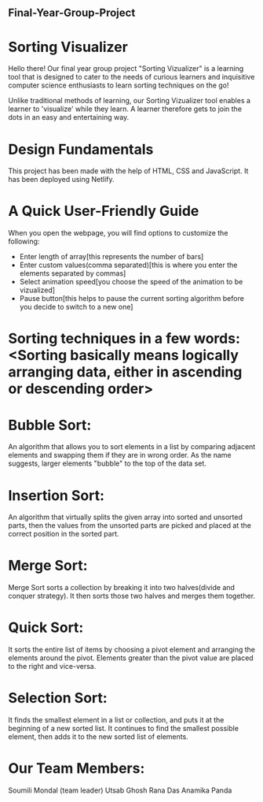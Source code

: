 ## Final-Year-Group-Project
# Sorting Visualizer
Hello there! Our final year group project "Sorting Vizualizer" is a learning tool that is designed to cater to the needs of curious learners and inquisitive computer science enthusiasts to learn sorting techniques on the go! 

Unlike traditional methods of learning, our Sorting Vizualizer tool enables a learner to 'visualize' while they learn. A learner therefore gets to join the dots in an easy and entertaining way. 
# Design Fundamentals
This project has been made with the help of HTML, CSS and JavaScript. It has been deployed using Netlify. 

# A Quick User-Friendly Guide 
When you open the webpage, you will find options to customize the following:
- Enter length of array[this represents the number of bars]
- Enter custom values(comma separated)[this is where you enter the elements separated by commas]
- Select animation speed[you choose the speed of the animation to be vizualized]
- Pause button[this helps to pause the current sorting algorithm before you decide to switch to a new one]

# Sorting techniques in a few words: <Sorting basically means logically arranging data, either in ascending or descending order>

# Bubble Sort:
An algorithm that allows you to sort elements in a list by comparing adjacent elements and swapping them if they are in wrong order. As the name suggests, larger elements "bubble" to the top of the data set. 

# Insertion Sort:
An algorithm that virtually splits the given array into sorted and unsorted parts, then the values from the unsorted parts are picked and placed at the correct position in the sorted part. 

# Merge Sort:
Merge Sort sorts a collection by breaking it into two halves(divide and conquer strategy). It then sorts those two halves and merges them together. 

# Quick Sort:
It sorts the entire list of items by choosing a pivot element and arranging the elements around the pivot. Elements greater than the pivot value are placed to the right and vice-versa. 

# Selection Sort:
It finds the smallest element in a list or collection, and puts it at the beginning of a new sorted list. It continues to find the smallest possible element, then adds it to the new sorted list of elements. 


# Our Team Members:
Soumili Mondal (team leader) 
Utsab Ghosh
Rana Das
Anamika Panda
